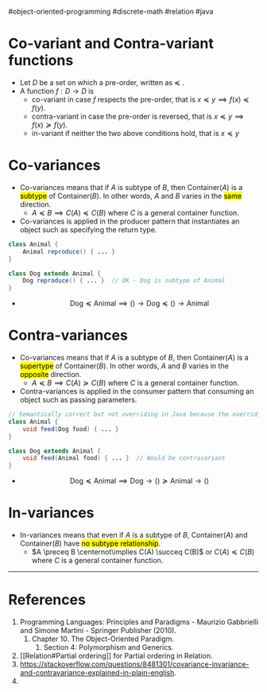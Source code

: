 #object-oriented-programming #discrete-math #relation #java 

# Co-variant and Contra-variant functions
- Let $D$ be a set on which a pre-order, written as $\preceq$ . 
- A function $f : D → D$ is 
	- co-variant in case $f$ respects the pre-order, that is $x \preceq y \implies f(x) \preceq f(y)$.  
	- contra-variant in case the pre-order is reversed, that is $x \preceq y \implies f(x) \succeq f(y)$.
	- in-variant if neither the two above conditions hold, that is $x \preceq y$
# Co-variances
- Co-variances means that if $A$ is subtype of $B$, then $\text{Container}(A)$ is a <mark class="hltr-blue">subtype</mark> of $\text{Container}(B)$. In other words, $A$ and $B$ varies in the <mark class="hltr-blue">same</mark> direction.
	- $A \preceq B \implies C(A) \preceq C(B)$ where $C$ is a general container function.
- Co-variances is applied in the producer pattern that instantiates an object such as specifying the return type.
```Java title='Co-variances example in Java'
class Animal {
    Animal reproduce() { ... }
}

class Dog extends Animal {
    Dog reproduce() { ... }  // OK - Dog is subtype of Animal
}
```
- $$\text{Dog} \preceq \text{Animal} \implies () \to \text{Dog} \preceq () \to \text{Animal}$$
# Contra-variances
- Co-variances means that if $A$ is a subtype of $B$, then $\text{Container}(A)$ is a <mark class="hltr-blue">supertype</mark> of $\text{Container}(B)$. In other words, $A$ and $B$ varies in the <mark class="hltr-blue">opposite</mark> direction.
	-  $A \preceq B \implies C(A) \succeq C(B)$ where $C$ is a general container function.
- Contra-variances is applied in the consumer pattern that consuming an object such as passing parameters.
```Java title='Contra-variances example Java'
// Semantically correct but not overriding in Java because the overriding method must be exact the overriden method
class Animal {
    void feed(Dog food) { ... }
}

class Dog extends Animal {
    void feed(Animal food) { ... }  // Would be contravariant
}
```
- $$\text{Dog} \preceq \text{Animal} \implies \text{Dog} \to () \succeq \text{Animal} \to ()$$
# In-variances
- In-variances means that even if $A$ is a subtype of $B$,  $\text{Container}(A)$ and $\text{Container}(B)$ have <mark class="hltr-yellow">no subtype relationship</mark>.
	-   $A \preceq B \centernot\implies C(A) \succeq C(B)$ or $C(A) \preceq C(B)$ where $C$ is a general container function.
---
# References
1. Programming Languages: Principles and Paradigms - Maurizio Gabbrielli and Simone Martini - Springer Publisher (2010).
	1. Chapter 10. The Object-Oriented Paradigm.
		1. Section 4: Polymorphism and Generics.
2. [[Relation#Partial ordering]] for Partial ordering in Relation.
3. https://stackoverflow.com/questions/8481301/covariance-invariance-and-contravariance-explained-in-plain-english.
4. 
